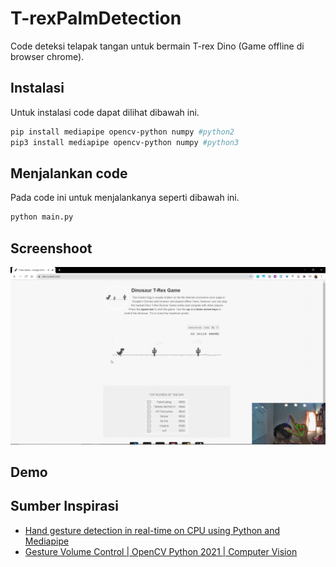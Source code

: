 # T-rexPalmDetection
Code deteksi telapak tangan untuk bermain T-rex Dino (Game offline di browser chrome).

## Instalasi
Untuk instalasi code dapat dilihat dibawah ini.
```sh
pip install mediapipe opencv-python numpy #python2
pip3 install mediapipe opencv-python numpy #python3
```

## Menjalankan code
Pada code ini untuk menjalankanya seperti dibawah ini.
```sh
python main.py
```

## Screenshoot
![ScreenShoot 1](https://github.com/sarewes2310/T-rexPalmDetection/blob/main/asset/jalan_1.PNG)
## Demo

## Sumber Inspirasi
- [Hand gesture detection in real-time on CPU using Python and Mediapipe]
- [Gesture Volume Control | OpenCV Python 2021 | Computer Vision]

[Hand gesture detection in real-time on CPU using Python and Mediapipe]: <https://www.youtube.com/watch?v=jV4wijjvD-Y>
[Gesture Volume Control | OpenCV Python 2021 | Computer Vision]: <https://www.youtube.com/watch?v=9iEPzbG-xLE&t=50s>
